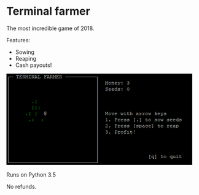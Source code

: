 # Terminal farmer

The most incredible game of 2018.

Features:
- Sowing
- Reaping
- Cash payouts!

![terminal-farmer](terminal-farmer.png)

Runs on Python 3.5

No refunds.
